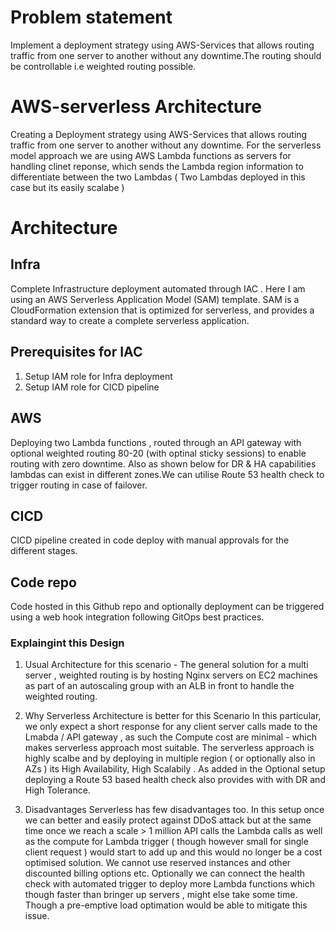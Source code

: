 # Problem statement 
  Implement a deployment strategy using AWS-Services that allows routing traffic from one server to another without any downtime.The routing should be controllable i.e weighted routing possible.

# AWS-serverless Architecture
Creating a Deployment strategy using AWS-Services that allows routing traffic from one server to another without any downtime.
For the serverless model approach we are using AWS Lambda functions as servers for handling clinet reponse, which sends the Lambda region information to differentiate between the two Lambdas ( Two Lambdas deployed in this case but its easily scalabe )

# Architecture 
## Infra
Complete Infrastructure deployment automated through IAC .
Here I am using an AWS Serverless Application Model (SAM) template. SAM is a CloudFormation extension that is optimized for serverless, and provides a standard way to create a complete serverless application.

## Prerequisites for IAC
1. Setup IAM role for Infra deployment
2. Setup IAM role for CICD pipeline 

## AWS
Deploying two Lambda functions , routed through an API gateway with optional weighted routing 80-20 (with optinal sticky sessions) to enable routing with zero downtime.
Also as shown below for DR & HA capabilities lambdas can exist in different zones.We can utilise Route 53 health check to trigger routing in case of failover.

##  CICD
CICD pipeline created in code deploy with manual approvals for the different stages.

## Code repo 
Code hosted in this Github repo and optionally deployment can be triggered using a web hook integration following GitOps best practices.

### Explaingint this Design 
1. Usual Architecture for this scenario - 
   The general solution for a multi server , weighted routing is by hosting Nginx servers on EC2 machines as part of an autoscaling group with an ALB in front to handle the weighted routing.

2. Why Serverless Architecture is better for this Scenario
   In this particular, we only expect a short response for any client server calls made to the Lmabda / API gateway , as such the Compute cost are minimal - which makes serverless approach most suitable.
   The serverless approach is highly scalbe and by deploying in multiple region ( or optionally also in AZs ) its High Availability, High Scalabily .
    As added in the Optional setup deploying a Route 53 based health check also provides with with DR and High Tolerance.
   
4. Disadvantages 
   Serverless has few disadvantages too. In this setup once we can better and easily protect against DDoS attack but at the same time once we reach a scale > 1 million API calls the Lambda calls as well as the compute for Lambda trigger ( though however small for single client request ) would start to add up and this would no longer be a cost optimised solution. We cannot use reserved instances and other discounted billing options etc.
   Optionally we can connect the health check with automated trigger to deploy more Lambda functions which though faster than bringer up servers , might else take some time. Though a pre-emptive load optimation would be able to mitigate this issue. 
